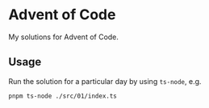 # Advent of Code

My solutions for Advent of Code.

## Usage

Run the solution for a particular day by using `ts-node`, e.g.

```bash
pnpm ts-node ./src/01/index.ts
```
